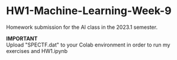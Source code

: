 # HW1-Machine-Learning-Week-9
Homework submission for the AI class in the 2023.1 semester.

**IMPORTANT** <br>
Upload "SPECTF.dat" to your Colab environment in order to run my exercises and HW1.ipynb

